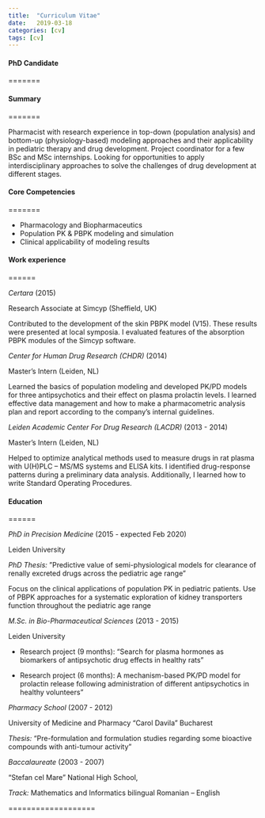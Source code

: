 ```yaml
---
title:  "Curriculum Vitae"
date:   2019-03-18
categories: [cv]
tags: [cv]
---
```


#### PhD Candidate

=======

#### Summary

=======

Pharmacist with research experience in top-down (population analysis) and bottom-up (physiology-based) modeling approaches and their applicability in pediatric therapy and drug development. Project coordinator for a few BSc and MSc internships. Looking for opportunities to apply interdisciplinary approaches to solve the challenges of drug development at different stages.

#### Core Competencies

=======

  - Pharmacology and Biopharmaceutics
  - Population PK & PBPK modeling and simulation
  - Clinical applicability of modeling results

#### Work experience

======

_Certara_		(2015)

Research Associate at Simcyp (Sheffield, UK)

Contributed to the development of the skin PBPK model (V15). These results were presented at local symposia. I evaluated features of the absorption PBPK modules of the Simcyp software.

_Center for Human Drug Research (CHDR)_		(2014)

Master’s Intern (Leiden, NL)

Learned the basics of population modeling and developed PK/PD models for three antipsychotics and their effect on plasma prolactin levels. I learned effective data management and how to make a pharmacometric analysis plan and report according to the company’s internal guidelines.

_Leiden Academic Center For Drug Research (LACDR)_ 		(2013 - 2014)

Master’s Intern (Leiden, NL)

Helped to optimize analytical methods used to measure drugs in rat plasma with U(H)PLC – MS/MS systems and ELISA kits. I identified drug-response patterns during a preliminary data analysis. Additionally, I learned how to write Standard Operating Procedures.

#### Education

======

_PhD in Precision Medicine_			(2015 - expected Feb 2020)

Leiden University

_PhD Thesis:_ ”Predictive value of semi-physiological models for clearance of renally excreted drugs across the pediatric age range”

Focus on the clinical applications of population PK in pediatric patients. Use of PBPK approaches for a systematic exploration of kidney transporters function throughout the pediatric age range

_M.Sc. in Bio-Pharmaceutical Sciences_		(2013 - 2015)

Leiden University

  - Research project (9 months): “Search for plasma hormones as biomarkers of antipsychotic drug effects in healthy rats”

  - Research project (6 months): A mechanism-based PK/PD model for prolactin release following administration of different antipsychotics in healthy volunteers”

_Pharmacy School_		(2007 - 2012)

University of Medicine and Pharmacy “Carol Davila” Bucharest

_Thesis:_ “Pre-formulation and formulation studies regarding some bioactive compounds with anti-tumour activity”

_Baccalaureate_		(2003 - 2007)

“Stefan cel Mare” National High School,

_Track:_ Mathematics and Informatics bilingual Romanian – English

===================